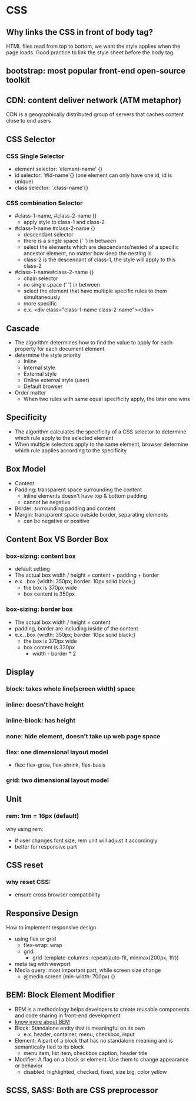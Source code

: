# CSS
## Why links the CSS in front of body tag?
HTML files read from top to bottom, we want the style applies when the page loads. Good practice to link the style sheet before the body tag.
## bootstrap: most popular front-end open-source toolkit
## CDN: content deliver network (ATM metaphor)
CDN is a geographically distributed group of servers that caches content close to end users
## CSS Selector
### CSS Single Selector
- element selector: 'element-name' {}
- id selector: '#id-name'{} (one element can only have one id, id is unique)
- class selector: '.class-name'{}
### CSS combination Selector
- #class-1-name, #class-2-name {}
  - apply style to class-1 and class-2
- #class-1-name #class-2-name {} 
  - descendant selector 
  - there is a single space (' ') in between
  - select the elements which are descendants/nested of a specific ancestor element, no matter how deep the nesting is 
  - class-2 is the descendant of class-1, the style will apply to this class-2
- #class-1-name#class-2-name {}
  - chain selector
  - no single space (' ') in between
  - select the element that have multiple specific rules to them simultaneously
  - more specific
  - e.x. \<div class="class-1-name class-2-name">\</div>
## Cascade
- The algorithm determines how to find the value to apply for each property for each document element
- determine the style priority
  - Inline
  - Internal style
  - External style
  - Online external style (user)
  - Default browser
- Order matter
  - When two rules with same equal specificity apply, the later one wins
## Specificity
- The algorithm calculates the specificity of a CSS selector to determine which rule apply to the selected element
- When multiple selectors apply to the same element, browser determine which rule applies according to the specificity
## Box Model
- Content
- Padding: transparent space surrounding the content
  - inline elements doesn't have top & bottom padding
  - cannot be negative
- Border: surrounding padding and content
- Margin: transparent space outside border, separating elements
  - can be negative or positive
## Content Box VS Border Box
### box-sizing: content box
- default setting
- The actual box width / height = content + padding + border
- e.x. .box {width: 350px; border: 10px solid black;}
  - the box is 370px wide
  - box content is 350px
### box-sizing: border box
- The actual box width / height = content
- padding, border are including inside of the content
- e.x. .box {width: 350px; border: 10px solid black;}
  - the box is 370px wide
  - box content is 330px
    - width - border * 2
## Display
### block: takes whole line(screen width) space
### inline: doesn't have height
### inline-block: has height
### none: hide element, doesn't take up web page space
### flex: one dimensional layout model
- flex: flex-grow, flex-shrink, flex-basis
### grid: two dimensional layout model
## Unit
### rem: 1rm = 16px (default)
why using rem:
- if user changes font size, rem unit will adjust it accordingly
- better for responsive part
## CSS reset
### why reset CSS:
- ensure cross browser compatibility
## Responsive Design
How to implement responsive design
- using flex or grid
  - flex-wrap: wrap
  - grid: 
    - grid-template-columns: repeat(auto-fit, minmax(200px, 1fr))
-  meta tag with viewport
-  Media query: most important part, while screen size change
   -  @media screen (min-width: 700px) {}
## BEM: Block Element Modifier
- BEM is a methodology helps developers to create reusable components and code sharing in front-end development
- [know more about BEM](https://getbem.com/introduction/)
- Block: Standalone entity that is meaningful on its own
  - e.x. header, container, menu, checkbox, input
- Element: A part of a block that has no standalone meaning and is semantically tied to its block
  - menu item, list item, checkbox caption, header title
- Modifier: A flag on a block or element. Use them to change appearance or behavior
  - disabled, highlighted, checked, fixed, size big, color yellow

## SCSS, SASS: Both are CSS preprocessor
